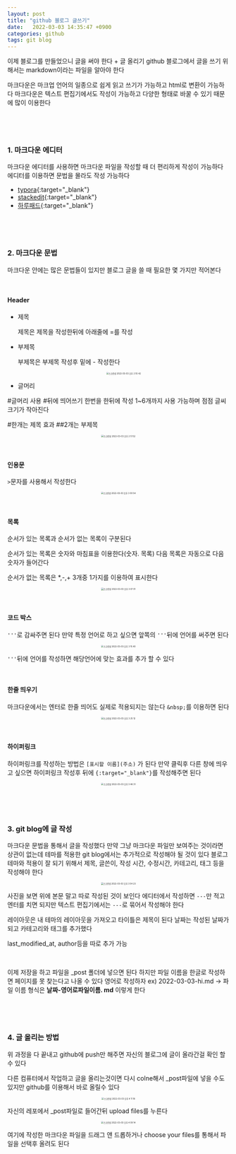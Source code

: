```yaml
---
layout: post
title: "github 블로그 글쓰기"
date:   2022-03-03 14:35:47 +0900
categories: github
tags: git blog
---
```


이제 블로그를 만들었으니 글을 써야 한다 + 글 올리기 github 블로그에서 글을 쓰기 위해서는 markdown이라는 파일을 알아야 한다

마크다운은 마크업 언어의 일종으로 쉽게 읽고 쓰기가 가능하고 html로 변환이 가능하다 마크다운은 텍스트 편집기에서도 작성이 가능하고 다양한 형태로 바꿀 수 있기 때문에 많이 이용한다

&nbsp;

&nbsp;

### 1. 마크다운 에디터

마크다운 에디터를 사용하면 마크다운 파일을 작성할 때 더 편리하게 작성이 가능하다 에디터를 이용하면 문법을 몰라도 작성 가능하다

- [typora](https://typora.io/){:target="_blank"}
- [stackedit](https://stackedit.io/){:target="_blank"}
- [하루패드](http://pad.haroopress.com/){:target="_blank"}

&nbsp;

&nbsp;

### 2. 마크다운 문법

마크다운 안에는 많은 문법들이 있지만 블로그 글을 쓸 때 필요한 몇 가지만 적어본다

&nbsp;

#### Header

- 제목

  제목은 제목을 작성한뒤에 아래줄에 =를 작성

- 부제목

  부제목은 부제목 작성후 밑에 - 작성한다

  <center>
  <img alt="스크린샷 2022-03-03 오후 2 55 42" src="https://user-images.githubusercontent.com/80758613/156505200-bc96c3ca-a114-4c6f-8782-d539820f3370.png" style="zoom:33%;">
  </center>

- 글머리

#글머리 사용 #뒤에 띄어쓰기 한번을 한뒤에 작성 1~6개까지 사용 가능하며 점점 글씨 크기가 작아진다

#한개는 제목 효과 ##2개는 부제목

<center>
<img alt="스크린샷 2022-03-03 오후 2 51 52" src="https://user-images.githubusercontent.com/80758613/156504664-1ccbdda4-d3cb-4d84-a066-3ea024a5aba8.png" style="zoom:33%;">
</center>

&nbsp;

#### 인용문

`>`문자를 사용해서 작성한다

<center>
<img alt="스크린샷 2022-03-03 오후 3 00 54" src="https://user-images.githubusercontent.com/80758613/156505643-fdebfa1f-4c73-4dcb-889c-eeb1693b0319.png" style="zoom:33%;">
</center>

&nbsp;

#### 목록

순서가 있는 목록과 순서가 없는 목록이 구분된다

순서가 있는 목록은 숫자와 마침표을 이용한다(숫자. 목록) 다음 목록은 자동으로 다음 숫자가 들어간다

순서가 없는 목록은 *,-,+ 3개중 1가지를 이용하여 표시한다

<center>
<img alt="스크린샷 2022-03-03 오후 3 07 01" src="https://user-images.githubusercontent.com/80758613/156506707-860b1e71-b825-4f97-bfb9-6a2c202b0597.png" style="zoom:33%;">
</center>

&nbsp;

#### 코드 박스

`'''`로 감싸주면 된다 만약 특정 언어로 하고 싶으면 앞쪽의 `'''`뒤에 언어를 써주면 된다

<center>
<img alt="스크린샷 2022-03-03 오후 3 15 40" src="https://user-images.githubusercontent.com/80758613/156507443-ecaf4b1b-4b14-432f-a1df-a039b0391193.png" style="zoom:33%;">
</center>

`'''`뒤에 언어를 작성하면 해당언어에 맞는 효과를 추가 할 수 있다

&nbsp;

#### 한줄 띄우기 

마크다운에서는 엔터로 한줄 띄어도 실제로 적용되지는 않는다 `&nbsp;`를 이용하면 된다

<center>
<img alt="스크린샷 2022-03-03 오후 3 25 12" src="https://user-images.githubusercontent.com/80758613/156508593-ad8c4060-f2bd-423c-b0b0-cc27321554c1.png" style="zoom:33%;">
</center>

&nbsp;

#### 하이퍼링크

하이퍼링크를 작성하는 방법은 `[표시할 이름](주소)` 가 된다 만약 클릭후 다른 창에 띄우고 싶으면 하이퍼링크 작성후 뒤에 `{:target="_blank"}`를 작성해주면 된다

<center>
<img alt="스크린샷 2022-03-03 오후 3 46 31" src="https://user-images.githubusercontent.com/80758613/156511660-35f9f979-8ecc-4ad5-bdfb-f5ae1d607b0a.png" style="zoom:33%;">
</center>

&nbsp;

&nbsp;

### 3. git blog에 글 작성

마크다운 문법을 통해서 글을 작성했다 만약 그냥 마크다운 파일만 보여주는 것이라면 상관이 없는데 테마를 적용한 git blog에서는 추가적으로 작성해야 될 것이 있다 블로그 테마와 적용이 잘 되기 위해서 제목, 글쓴이, 작성 시간, 수정시간, 카테고리, 태그 등을 작성해야 한다

<center>
<img alt="스크린샷 2022-03-03 오후 3 54 23" src="https://user-images.githubusercontent.com/80758613/156512596-efd4ca9c-b206-4485-b061-483b38533ba3.png" style="zoom:33%;">
</center>

사진을 보면 위에 본문 말고 따로 작성된 것이 보인다 에디터에서 작성하면 `---`만 적고 엔터를 치면 되지만 텍스트 편집기에서는 `---`로 묶어서 작성해야 한다

레이아웃은 내 테마의 레이아웃을 가져오고 타이틀은 제목이 된다 날짜는 작성된 날짜가 되고 카테고리와 태그를 추가했다

last_modified_at, author등을 따로 추가 가능

&nbsp;

이제 저장을 하고 파일을 _post 폴더에 넣으면 된다 하지만 파일 이름을 한글로 작성하면 페이지를 못 찾는다고 나올 수 있다 영어로 작성하자 ex) 2022-03-03-hi.md -> 파일 이름 형식은 **날짜-영어로파일이름. md** 이렇게 한다

&nbsp;

&nbsp;

### 4. 글 올리는 방법

위 과정을 다 끝내고 github에 push만 해주면 자신의 블로그에 글이 올라간걸 확인 할 수 있다

다른 컴퓨터에서 작업하고 글을 올리는것이면 다시 colne해서 _post파일에 넣을 수도 있지만 github를 이용해서 바로 올릴수 있다

<center>
<img alt="스크린샷 2022-03-03 오후 4 11 18" src="https://user-images.githubusercontent.com/80758613/156514639-015d0fb8-1424-4209-9cd2-9ae72cedda47.png" style="zoom:33%;">
</center>

자신의 레포에서 _post파일로 들어간뒤 upload files를 누른다

<center>
<img alt="스크린샷 2022-03-03 오후 4 09 14" src="https://user-images.githubusercontent.com/80758613/156514722-6370c5c3-19cd-4f85-b66f-364bc6e35d81.png" style="zoom:33%;">
</center>

여기에 작성한 마크다운 파일을 드래그 앤 드롭하거나 choose your files를 통해서 파일을 선택후 올려도 된다


